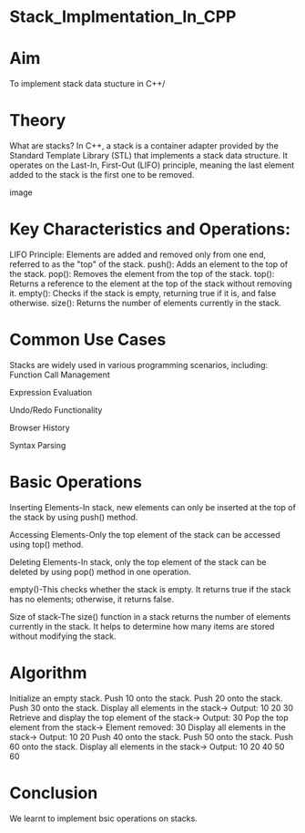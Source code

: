 # Stack_Implmentation_In_CPP
# Aim
To implement stack data stucture in C++/

# Theory
What are stacks?
In C++, a stack is a container adapter provided by the Standard Template Library (STL) that implements a stack data structure. It operates on the Last-In, First-Out (LIFO) principle, meaning the last element added to the stack is the first one to be removed.

image
# Key Characteristics and Operations:
LIFO Principle: Elements are added and removed only from one end, referred to as the "top" of the stack.
push(): Adds an element to the top of the stack.
pop(): Removes the element from the top of the stack.
top(): Returns a reference to the element at the top of the stack without removing it.
empty(): Checks if the stack is empty, returning true if it is, and false otherwise.
size(): Returns the number of elements currently in the stack.
# Common Use Cases
Stacks are widely used in various programming scenarios, including: Function Call Management

Expression Evaluation

Undo/Redo Functionality

Browser History

Syntax Parsing

# Basic Operations
Inserting Elements-In stack, new elements can only be inserted at the top of the stack by using push() method.

Accessing Elements-Only the top element of the stack can be accessed using top() method.

Deleting Elements-In stack, only the top element of the stack can be deleted by using pop() method in one operation.

empty()-This checks whether the stack is empty. It returns true if the stack has no elements; otherwise, it returns false.

Size of stack-The size() function in a stack returns the number of elements currently in the stack. It helps to determine how many items are stored without modifying the stack.

# Algorithm
Initialize an empty stack.
Push 10 onto the stack.
Push 20 onto the stack.
Push 30 onto the stack.
Display all elements in the stack→ Output: 10 20 30
Retrieve and display the top element of the stack→ Output: 30
Pop the top element from the stack→ Element removed: 30
Display all elements in the stack→ Output: 10 20
Push 40 onto the stack.
Push 50 onto the stack.
Push 60 onto the stack.
Display all elements in the stack→ Output: 10 20 40 50 60

# Conclusion
We learnt to implement bsic operations on stacks.

